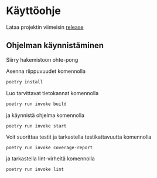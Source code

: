 # Käyttöohje

Lataa projektin viimeisin [release](https://github.com/cianci0/ot-harjoitustyo/releases)

## Ohjelman käynnistäminen

Siirry hakemistoon ohte-pong

Asenna riippuvuudet komennolla

```bash
poetry install
```

Luo tarvittavat tietokannat komennolla

```bash
poetry run invoke build
```

ja käynnistä ohjelma komennolla

```
poetry run invoke start
```

Voit suorittaa testit ja tarkastella testikattavuutta komennolla

```
poetry run invoke coverage-report
```

ja tarkastella lint-virheitä komennolla

```
poetry run invoke lint
```

